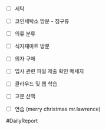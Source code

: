 
- [ ] 세탁 
- [ ] 코인세탁소 방문 - 침구류
- [ ] 의류 분류 
- [ ] 식자재마트 방문
- [ ] 의자  구매

- [ ] 입사 관련 파일 제출 확인 메세지 
- [ ] 클라우드 및 웹 학습

- [ ] 고분 산책
- [ ] 연습 (merry christmas mr.lawrence)

#DailyReport 